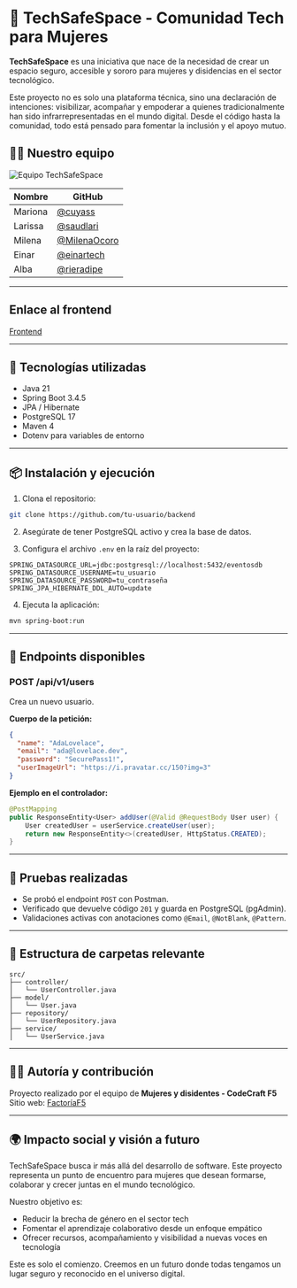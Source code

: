 # 🤝 TechSafeSpace - Comunidad Tech para Mujeres

**TechSafeSpace** es una iniciativa que nace de la necesidad de crear un espacio seguro, accesible y sororo para mujeres y disidencias en el sector tecnológico.

Este proyecto no es solo una plataforma técnica, sino una declaración de intenciones: visibilizar, acompañar y empoderar a quienes tradicionalmente han sido infrarrepresentadas en el mundo digital. Desde el código hasta la comunidad, todo está pensado para fomentar la inclusión y el apoyo mutuo.

## 👩‍💻 Nuestro equipo

![Equipo TechSafeSpace](.https://videos.openai.com/vg-assets/assets%2Ftask_01jtpamehxfkabncc953ejex0x%2F1746653641_img_0.webp?st=2025-05-07T20%3A05%3A00Z&se=2025-05-13T21%3A05%3A00Z&sks=b&skt=2025-05-07T20%3A05%3A00Z&ske=2025-05-13T21%3A05%3A00Z&sktid=a48cca56-e6da-484e-a814-9c849652bcb3&skoid=aa5ddad1-c91a-4f0a-9aca-e20682cc8969&skv=2019-02-02&sv=2018-11-09&sr=b&sp=r&spr=https%2Chttp&sig=R3i4Y0vNiK8tsG1fnPJfSzUDWTY3kIZw30dl%2BV5m6QM%3D&az=oaivgprodscus)

| Nombre           | GitHub                                      |                                     
|------------------|---------------------------------------------|
| Mariona          | [@cuyass](https://github.com/cuyass)    | 
| Larissa          | [@saudlari](https://github.com/saudlari)      | 
| Milena           | [@MilenaOcoro](https://github.com/MilenaOcoro)      | 
| Einar            | [@einartech](https://github.com/einartech)      | 
| Alba             | [@rieradipe](https://github.com/rieradipe)      | 

---

## Enlace al frontend

[Frontend](https://github.com/codekraftians/front_end)

---

## 🚀 Tecnologías utilizadas

- Java 21
- Spring Boot 3.4.5
- JPA / Hibernate
- PostgreSQL 17
- Maven 4
- Dotenv para variables de entorno

---

## 📦 Instalación y ejecución

1. Clona el repositorio:

```bash
git clone https://github.com/tu-usuario/backend
```

2. Asegúrate de tener PostgreSQL activo y crea la base de datos.

3. Configura el archivo `.env` en la raíz del proyecto:

```env
SPRING_DATASOURCE_URL=jdbc:postgresql://localhost:5432/eventosdb
SPRING_DATASOURCE_USERNAME=tu_usuario
SPRING_DATASOURCE_PASSWORD=tu_contraseña
SPRING_JPA_HIBERNATE_DDL_AUTO=update
```

4. Ejecuta la aplicación:

```bash
mvn spring-boot:run
```

---

## 🔐 Endpoints disponibles

### POST /api/v1/users

Crea un nuevo usuario.

**Cuerpo de la petición:**

```json
{
  "name": "AdaLovelace",
  "email": "ada@lovelace.dev",
  "password": "SecurePass1!",
  "userImageUrl": "https://i.pravatar.cc/150?img=3"
}
```

**Ejemplo en el controlador:**

```java
@PostMapping
public ResponseEntity<User> addUser(@Valid @RequestBody User user) {
    User createdUser = userService.createUser(user);
    return new ResponseEntity<>(createdUser, HttpStatus.CREATED);
}
```

---

## 🧪 Pruebas realizadas

- Se probó el endpoint `POST` con Postman.
- Verificado que devuelve código `201` y guarda en PostgreSQL (pgAdmin).
- Validaciones activas con anotaciones como `@Email`, `@NotBlank`, `@Pattern`.

---

## 📁 Estructura de carpetas relevante

```
src/
├── controller/
│   └── UserController.java
├── model/
│   └── User.java
├── repository/
│   └── UserRepository.java
├── service/
│   └── UserService.java
```

---

## 👩‍💻 Autoría y contribución

Proyecto realizado por el equipo de **Mujeres y disidentes - CodeCraft F5**  
Sitio web: [FactoríaF5](https://factoriaf5.org/)

---

## 🌍 Impacto social y visión a futuro

TechSafeSpace busca ir más allá del desarrollo de software. Este proyecto representa un punto de encuentro para mujeres que desean formarse, colaborar y crecer juntas en el mundo tecnológico.

Nuestro objetivo es:

- Reducir la brecha de género en el sector tech
- Fomentar el aprendizaje colaborativo desde un enfoque empático
- Ofrecer recursos, acompañamiento y visibilidad a nuevas voces en tecnología

Este es solo el comienzo. Creemos en un futuro donde todas tengamos un lugar seguro y reconocido en el universo digital.